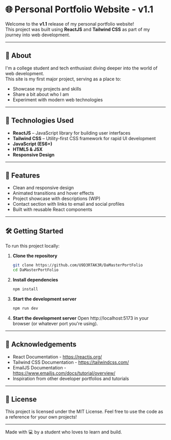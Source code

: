 # 🌐 Personal Portfolio Website - v1.1

Welcome to the **v1.1** release of my personal portfolio website!  
This project was built using **ReactJS** and **Tailwind CSS** as part of my journey into web development.

---

## 📌 About

I'm a college student and tech enthusiast diving deeper into the world of web development.  
This site is my first major project, serving as a place to:

- Showcase my projects and skills
- Share a bit about who I am
- Experiment with modern web technologies

---

## 🚀 Technologies Used

- **ReactJS** – JavaScript library for building user interfaces  
- **Tailwind CSS** – Utility-first CSS framework for rapid UI development  
- **JavaScript (ES6+)**  
- **HTML5 & JSX**  
- **Responsive Design**

---

## 🔧 Features

- Clean and responsive design
- Animated transitions and hover effects
- Project showcase with descriptions (WIP)
- Contact section with links to email and social profiles
- Built with reusable React components

---

## 🛠️ Getting Started

To run this project locally:

1. **Clone the repository**
   ```bash
   git clone https://github.com/U9D3RTAK3R/DaMasterPortFolio
   cd DaMasterPortFolio
2. **Install dependencies**
   ```bash
   npm install
3. **Start the development server**
   ```bash
   npm run dev
3. **Start the development server**
   Open http://localhost:5173 in your browser (or whatever port you're using).

---

## 🙌 Acknowledgements

- React Documentation - https://reactjs.org/
- Tailwind CSS Documentation - https://tailwindcss.com/
- EmailJS Documentation - https://www.emailjs.com/docs/tutorial/overview/
- Inspiration from other developer portfolios and tutorials

---

## 📄 License
This project is licensed under the MIT License.
Feel free to use the code as a reference for your own projects!

---

Made with 💻 by a student who loves to learn and build.
